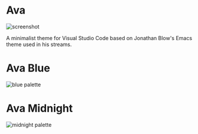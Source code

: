 # Ava
![screenshot](https://i.imgur.com/e92CfXv.png)

A minimalist theme for Visual Studio Code based on Jonathan Blow's Emacs theme used in his streams.

# Ava Blue
![blue palette](https://i.imgur.com/dBhUo40.png)

# Ava Midnight
![midnight palette](https://i.imgur.com/isZqRRU.png)
